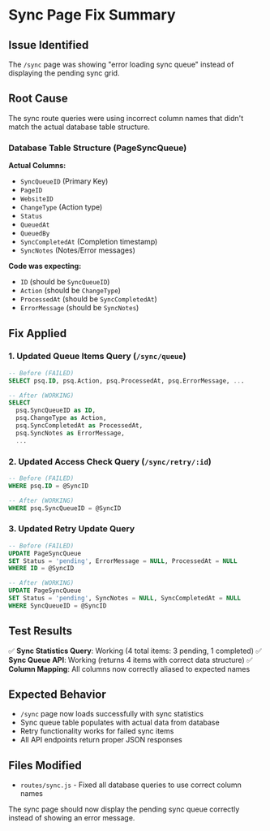 # Sync Page Fix Summary

## Issue Identified

The `/sync` page was showing "error loading sync queue" instead of displaying the pending sync grid.

## Root Cause

The sync route queries were using incorrect column names that didn't match the actual database table structure.

### Database Table Structure (PageSyncQueue)

**Actual Columns:**

- `SyncQueueID` (Primary Key)
- `PageID`
- `WebsiteID`
- `ChangeType` (Action type)
- `Status`
- `QueuedAt`
- `QueuedBy`
- `SyncCompletedAt` (Completion timestamp)
- `SyncNotes` (Notes/Error messages)

**Code was expecting:**

- `ID` (should be `SyncQueueID`)
- `Action` (should be `ChangeType`)
- `ProcessedAt` (should be `SyncCompletedAt`)
- `ErrorMessage` (should be `SyncNotes`)

## Fix Applied

### 1. Updated Queue Items Query (`/sync/queue`)

```sql
-- Before (FAILED)
SELECT psq.ID, psq.Action, psq.ProcessedAt, psq.ErrorMessage, ...

-- After (WORKING)
SELECT
  psq.SyncQueueID as ID,
  psq.ChangeType as Action,
  psq.SyncCompletedAt as ProcessedAt,
  psq.SyncNotes as ErrorMessage,
  ...
```

### 2. Updated Access Check Query (`/sync/retry/:id`)

```sql
-- Before (FAILED)
WHERE psq.ID = @SyncID

-- After (WORKING)
WHERE psq.SyncQueueID = @SyncID
```

### 3. Updated Retry Update Query

```sql
-- Before (FAILED)
UPDATE PageSyncQueue
SET Status = 'pending', ErrorMessage = NULL, ProcessedAt = NULL
WHERE ID = @SyncID

-- After (WORKING)
UPDATE PageSyncQueue
SET Status = 'pending', SyncNotes = NULL, SyncCompletedAt = NULL
WHERE SyncQueueID = @SyncID
```

## Test Results

✅ **Sync Statistics Query**: Working (4 total items: 3 pending, 1 completed)
✅ **Sync Queue API**: Working (returns 4 items with correct data structure)
✅ **Column Mapping**: All columns now correctly aliased to expected names

## Expected Behavior

- `/sync` page now loads successfully with sync statistics
- Sync queue table populates with actual data from database
- Retry functionality works for failed sync items
- All API endpoints return proper JSON responses

## Files Modified

- `routes/sync.js` - Fixed all database queries to use correct column names

The sync page should now display the pending sync queue correctly instead of showing an error message.
